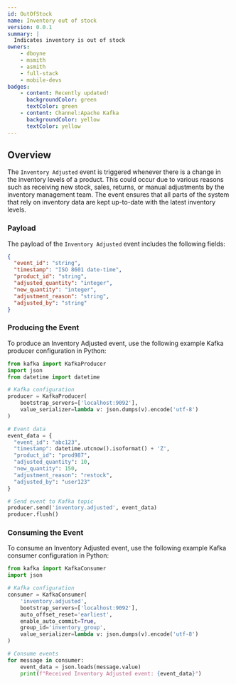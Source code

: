 ```yaml
---
id: OutOfStock
name: Inventory out of stock
version: 0.0.1
summary: |
  Indicates inventory is out of stock
owners:
    - dboyne
    - msmith
    - asmith
    - full-stack
    - mobile-devs
badges:
    - content: Recently updated!
      backgroundColor: green
      textColor: green
    - content: Channel:Apache Kafka
      backgroundColor: yellow
      textColor: yellow
---
```


## Overview

The `Inventory Adjusted` event is triggered whenever there is a change in the inventory levels of a product. This could occur due to various reasons such as receiving new stock, sales, returns, or manual adjustments by the inventory management team. The event ensures that all parts of the system that rely on inventory data are kept up-to-date with the latest inventory levels.

<NodeGraph />

### Payload
The payload of the `Inventory Adjusted` event includes the following fields:

```json title="Example of payload" frame="terminal"
{
  "event_id": "string",
  "timestamp": "ISO 8601 date-time",
  "product_id": "string",
  "adjusted_quantity": "integer",
  "new_quantity": "integer",
  "adjustment_reason": "string",
  "adjusted_by": "string"
}
```

### Producing the Event

To produce an Inventory Adjusted event, use the following example Kafka producer configuration in Python:

```python title="Produce event in Python" frame="terminal"
from kafka import KafkaProducer
import json
from datetime import datetime

# Kafka configuration
producer = KafkaProducer(
    bootstrap_servers=['localhost:9092'],
    value_serializer=lambda v: json.dumps(v).encode('utf-8')
)

# Event data
event_data = {
  "event_id": "abc123",
  "timestamp": datetime.utcnow().isoformat() + 'Z',
  "product_id": "prod987",
  "adjusted_quantity": 10,
  "new_quantity": 150,
  "adjustment_reason": "restock",
  "adjusted_by": "user123"
}

# Send event to Kafka topic
producer.send('inventory.adjusted', event_data)
producer.flush()
```

### Consuming the Event

To consume an Inventory Adjusted event, use the following example Kafka consumer configuration in Python:

```python title="Consuming the event with python" frame="terminal"
from kafka import KafkaConsumer
import json

# Kafka configuration
consumer = KafkaConsumer(
    'inventory.adjusted',
    bootstrap_servers=['localhost:9092'],
    auto_offset_reset='earliest',
    enable_auto_commit=True,
    group_id='inventory_group',
    value_serializer=lambda v: json.dumps(v).encode('utf-8')
)

# Consume events
for message in consumer:
    event_data = json.loads(message.value)
    print(f"Received Inventory Adjusted event: {event_data}")
```